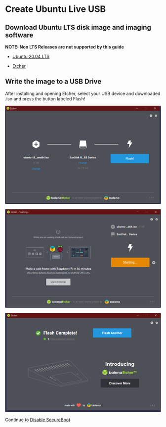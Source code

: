 # Create Ubuntu Live USB

## Download Ubuntu LTS disk image and imaging software
**NOTE: Non LTS Releases are not supported by this guide**

* [Ubuntu 20.04 LTS](http://releases.ubuntu.com/20.04/ubuntu-20.04-desktop-amd64.iso)

*  [Etcher](https://www.balena.io/etcher/)

## Write the image to a USB Drive

After installing and opening Etcher, select your USB device and downloaded .iso and press the button labeled Flash!

![Etcher Screenshot](../Images/etcherScreen.PNG "Etcher Screenshot")

![Etcher Screenshot 2](../Images/etcherScreen2.PNG "Etcher Screenshot")

![Etcher Screenshot 3](../Images/etcherScreen3.PNG "Etcher Screenshot")

Continue to [Disable SecureBoot](DisableSecureBoot.md)
